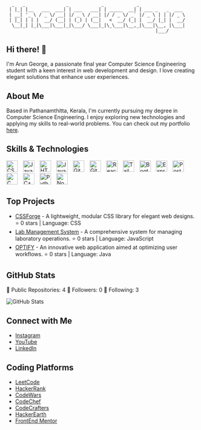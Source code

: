 ## 

```
  _   _               _            _            _                 
 | |_| |__   ___  ___| | ___   ___| | _____  __| | ___ _   _  ___ 
 | __| '_ \ / _ \/ __| |/ _ \ / __| |/ / _ \/ _` |/ _ \ | | |/ _ \
 | |_| | | |  __/ (__| | (_) | (__|   <  __/ (_| |  __/ |_| |  __/
  \__|_| |_|\___|\___|_|\___/ \___|_|\_\___|\__,_|\___|\__, |\___|
                                                       |___/      
```

## Hi there! 👋

I'm Arun George, a passionate final year Computer Science Engineering student with a keen interest in web development and design. I love creating elegant solutions that enhance user experiences.

## About Me

Based in Pathanamthitta, Kerala, I'm currently pursuing my degree in Computer Science Engineering. I enjoy exploring new technologies and applying my skills to real-world problems. You can check out my portfolio [here](https://myportfolio-b8e1b.web.app).

## Skills & Technologies


 <a href="#" style="text-decoration: none; display: inline-flex; align-items: center; margin-right: 10px;">
  <img src="https://img.icons8.com/color/48/000000/css3.png" alt="CSS" width="30px">
</a>

<a href="#" style="text-decoration: none; display: inline-flex; align-items: center; margin-right: 10px;">
  <img src="https://img.icons8.com/color/48/000000/javascript.png" alt="JavaScript" width="30px">
</a>

<a href="#" style="text-decoration: none; display: inline-flex; align-items: center; margin-right: 10px;">
  <img src="https://img.icons8.com/color/48/000000/html-5.png" alt="HTML" width="30px">
</a>

<a href="#" style="text-decoration: none; display: inline-flex; align-items: center; margin-right: 10px;">
  <img src="https://img.icons8.com/color/48/000000/java-coffee-cup-logo.png" alt="Java" width="30px">
</a>

<a href="#" style="text-decoration: none; display: inline-flex; align-items: center; margin-right: 10px;">
  <img src="https://img.icons8.com/color/48/000000/git.png" alt="Git" width="30px">
</a>

<a href="#" style="text-decoration: none; display: inline-flex; align-items: center; margin-right: 10px;">
  <img src="https://img.icons8.com/color/48/000000/github.png" alt="GitHub" width="30px">
</a>

<a href="#" style="text-decoration: none; display: inline-flex; align-items: center; margin-right: 10px;">
  <img src="https://img.icons8.com/color/48/000000/react-native.png" alt="React" width="30px">
</a>

<a href="#" style="text-decoration: none; display: inline-flex; align-items: center; margin-right: 10px;">
  <img src="https://img.icons8.com/color/48/000000/tailwindcss.png" alt="Tailwind CSS" width="30px">
</a>

<a href="#" style="text-decoration: none; display: inline-flex; align-items: center; margin-right: 10px;">
  <img src="https://img.icons8.com/color/48/000000/bootstrap.png" alt="Bootstrap" width="30px">
</a>

<a href="#" style="text-decoration: none; display: inline-flex; align-items: center; margin-right: 10px;">
  <img src="https://img.icons8.com/color/48/000000/express-js.png" alt="Express.js" width="30px">
</a>

<a href="#" style="text-decoration: none; display: inline-flex; align-items: center; margin-right: 10px;">
  <img src="https://img.icons8.com/color/48/000000/postgresql.png" alt="PostgreSQL" width="30px">
</a>

<a href="#" style="text-decoration: none; display: inline-flex; align-items: center; margin-right: 10px;">
  <img src="https://img.icons8.com/color/48/000000/c.png" alt="C" width="30px">
</a>

<a href="#" style="text-decoration: none; display: inline-flex; align-items: center; margin-right: 10px;">
  <img src="https://img.icons8.com/color/48/000000/c-plus-plus-logo.png" alt="C++" width="30px">
</a>

<a href="#" style="text-decoration: none; display: inline-flex; align-items: center; margin-right: 10px;">
  <img src="https://img.icons8.com/color/48/000000/python.png" alt="Python" width="30px">
</a>

<a href="#" style="text-decoration: none; display: inline-flex; align-items: center; margin-right: 10px;">
  <img src="https://img.icons8.com/color/48/000000/nodejs.png" alt="Node.js" width="30px">
</a>



## Top Projects

- [CSSForge](https://github.com/theclockedeye/CSSForge) - A lightweight, modular CSS library for elegant web designs. ⭐️ 0 stars | Language: CSS
- [Lab Management System](https://github.com/theclockedeye/Lab-Management-System) - A comprehensive system for managing laboratory operations. ⭐️ 0 stars | Language: JavaScript
- [OPTIFY](https://github.com/theclockedeye/OPTIFY) - An innovative web application aimed at optimizing user workflows. ⭐️ 0 stars | Language: Java

## GitHub Stats

🌟 Public Repositories: 4
👥 Followers: 0
👤 Following: 3

![GitHub Stats](https://github-readme-stats.vercel.app/api?username=theclockedeye&show_icons=true&hide_title=true&count_private=true&theme=radical)

## Connect with Me

- [Instagram](https://www.instagram.com/__arun.george?igsh=aDI2ZjkxYjczaHB0)
- [YouTube](https://www.youtube.com/@clocked-eye)
- [LinkedIn](www.linkedin.com/in/arungeorge034)

## Coding Platforms

- [LeetCode](https://leetcode.com/u/arungeorge034/)
- [HackerRank](https://www.hackerrank.com/profile/arungeorge034)
- [CodeWars](https://www.codewars.com/users/arungeorge)
- [CodeChef](https://www.codechef.com/users/arungeorge034)
- [CodeCrafters](https://app.codecrafters.io/users/theclockedeye)
- [HackerEarth](https://www.hackerearth.com/@arungeorge034/)
- [FrontEnd Mentor](https://www.frontendmentor.io/profile/theclockedeye)
